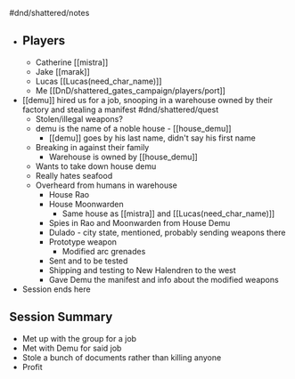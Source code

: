 #dnd/shattered/notes
- ## Players
	- Catherine [[mistra]]
	- Jake [[marak]]
	- Lucas [[Lucas(need_char_name)]]
	- Me [[DnD/shattered_gates_campaign/players/port]]
- [[demu]] hired us for a job, snooping in a warehouse owned by their factory and stealing a manifest #dnd/shattered/quest
	- Stolen/illegal weapons?
	- demu is the name of a noble house - [[house_demu]]
		- [[demu]] goes by his last name, didn't say his first name
	- Breaking in against their family
		- Warehouse is owned by [[house_demu]]
	- Wants to take down house demu
	- Really hates seafood
	- Overheard from humans in warehouse
		- House Rao
		- House Moonwarden
			- Same house as [[mistra]] and [[Lucas(need_char_name)]]
		- Spies in Rao and Moonwarden from House Demu
		- Dulado - city state, mentioned, probably sending weapons there
		- Prototype weapon
			- Modified arc grenades
		- Sent and to be tested
		- Shipping and testing to New Halendren to the west
		- Gave Demu the manifest and info about the modified weapons
- Session ends here
## Session Summary
- Met up with the group for a job
- Met with Demu for said job
- Stole a bunch of documents rather than killing anyone
- Profit